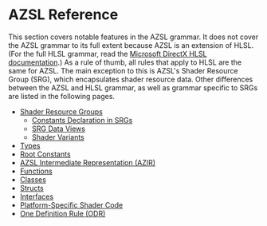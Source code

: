 # AZSL Reference
This section covers notable features in the AZSL grammar. It does not cover the AZSL grammar to its full extent because AZSL is an extension of HLSL. (For the full HLSL grammar, read the [Microsoft DirectX HLSL documentation](https://docs.microsoft.com/en-us/windows/win32/direct3dhlsl/dx-graphics-hlsl).) As a rule of thumb, all rules that apply to HLSL are the same for AZSL. The main exception to this is AZSL's Shader Resource Group (SRG), which encapsulates shader resource data. Other differences between the AZSL and HLSL grammar, as well as grammar specific to SRGs are listed in the following pages. 

<!-- 
- Show how to do it in HLSL (very basic, don't teach hlsl, juts do this for spotting the difference)
- Then show how to do it in AZSL
   -->

- [Shader Resource Groups](shader-resource-groups.md)
  - [Constants Declaration in SRGs](constants-declaration.md)
  - [SRG Data Views](srg-data-views.md)
  - [Shader Variants](shader-variants.md)
- [Types](./data-types.md)
- [Root Constants](./root-constant.md)
- [AZSL Intermediate Representation (AZIR)](./azsl-intermediate-represntation.md)
- [Functions](./functions.md)
- [Classes](./classes.md)
- [Structs](./structs.md)
- [Interfaces](./interfaces.md)
- [Platform-Specific Shader Code](platform-specific.md)
- [One Definition Rule (ODR)](./one-definition-rule.md)
  <!-- - [Partial SRGs](./partial-srgs.md)
  - Scopes of partial SRG -->